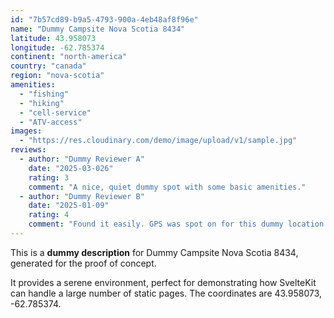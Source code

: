 ```yaml
---
id: "7b57cd89-b9a5-4793-900a-4eb48af8f96e"
name: "Dummy Campsite Nova Scotia 8434"
latitude: 43.958073
longitude: -62.785374
continent: "north-america"
country: "canada"
region: "nova-scotia"
amenities:
  - "fishing"
  - "hiking"
  - "cell-service"
  - "ATV-access"
images:
  - "https://res.cloudinary.com/demo/image/upload/v1/sample.jpg"
reviews:
  - author: "Dummy Reviewer A"
    date: "2025-03-026"
    rating: 3
    comment: "A nice, quiet dummy spot with some basic amenities."
  - author: "Dummy Reviewer B"
    date: "2025-01-09"
    rating: 4
    comment: "Found it easily. GPS was spot on for this dummy location."
---
```


This is a **dummy description** for Dummy Campsite Nova Scotia 8434, generated for the proof of concept.

It provides a serene environment, perfect for demonstrating how SvelteKit can handle a large number of static pages. The coordinates are 43.958073, -62.785374.
